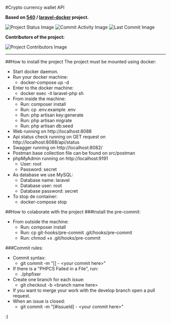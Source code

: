 #Crypto currency wallet API

**Based on <a href="https://github.com/540">540</a> / <a href="https://github.com/540/laravel-docker">laravel-docker</a> project.**

![Project Status Image](https://img.shields.io/github/workflow/status/MKoding/laravel-docker/Laravel%20Validation/develop?label=project%20status)
![Commit Activity Image](https://img.shields.io/github/commit-activity/m/MKoding/laravel-docker)
![Last Commit Image](https://img.shields.io/github/last-commit/MKoding/laravel-docker)

**Contributors of the project:**

![Project Contributors Image](https://contrib.rocks/image?repo=MKoding/laravel-docker)

***

##How to install the project
The project must be mounted using docker:

- Start docker daemon.
- Run your docker machine:
  - docker-compose up -d
- Enter to the docker machine:
  - docker exec -it laravel-php sh
- From inside the machine:
  - Run: composer install
  - Run: cp .env.example .env
  - Run: php artisan key:generate
  - Run: php artisan migrate
  - Run: php artisan db:seed
- Web running on http://localhost:8088
- Api status check running on GET request on http://localhost:8088/api/status
- Swagger running on http://localhost:8082/
- Postman base collection file can be found on src/postman
- phpMyAdmin running on http://localhost:9191
  - User: root
  - Password: secret
- As database we use MySQL:
  - Database name: laravel
  - Database user: root
  - Database password: secret
- To stop de container:
  - docker-compose stop

##How to colaborate with the project
###Install the pre-commit:
- From outside the machine:
  - Run: composer install
  - Run: cp git-hooks/pre-commit .git/hooks/pre-commit
  - Run: chmod +x .git/hooks/pre-commit
  
###Commit rules:
- Commit syntax:
  - git commit -m "[] - \<your commit here>"
- If there is a "PHPCS Failed in a File", run:
  - ./phpfixer
- Create one branch for each issue:
  - git checkout -b \<branch name here>
- If you want to merge your work with the develop branch open a pull request.
- When an issue is closed:
  - git commit -m "[#issueId] - \<your commit here>"

:)


